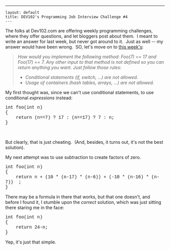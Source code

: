   ---
    layout: default
    title: DEV102's Programming Job Interview Challenge #4
    ---

  <p>The folks at Dev102.com are offering weekly programming challenges, where they offer questions, and let bloggers post about them.  I meant to write an answer for last week, but never got around to it.  Just as well -- my answer would have been wrong.  SO, let's move on to <a href="http://www.dev102.com/2008/05/19/a-programming-job-interview-challenge-4/">this week's</a>:</p>  <blockquote>   <p><em>How would you implement the following method: Foo(7) == 17 and Foo(17) == 7. Any other input to that method is not defined so you can return anything you want. Just follow those rules:</em></p>    <ul>     <li><em>Conditional statements (if, switch, …) are not allowed. </em></li>      <li><em>Usage of containers (hash tables, arrays, …) are not allowed. </em></li>   </ul> </blockquote>  <p>My first thought was, since we can't use conditional statements, to use conditional <em>expressions</em> instead:</p>  <p><font face="Courier New">int foo(int n)      <br />{      <br />    return (n==7) ? 17 : (n==17) ? 7 : n;      <br />} </font></p>  <p> </p>  <p>But clearly, that is just cheating.  (And, besides, it turns out, it's not the best solution).</p>  <p>My next attempt was to use subtraction to create factors of zero.</p>  <p><font face="Courier New">int foo(int n)      <br />{      <br />    return n + (10 * (n-17) * (n-6)) + (-10 * (n-16) * (n-7))  ;      <br />} </font></p>  <p>There may be a formula in there that works, but that one doesn't, and before I found it, I stumble upon the <em>correct </em>solution, which was just sitting there staring me in the face:</p>  <p><font face="Courier New">int foo(int n)      <br />{      <br />    return 24-n;      <br />} </font></p>  <p><font face="Courier New"></font></p>  <p>Yep, it's just that simple.</p>